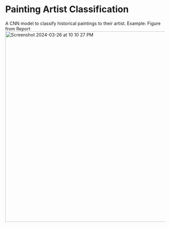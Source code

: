 # Painting Artist Classification
A CNN model to classify historical paintings to their artist.
Example: Figure from Report
<img width="601" alt="Screenshot 2024-03-26 at 10 10 27 PM" src="https://github.com/kaanokman/painting-artist-classification/assets/143290490/d9609151-e73b-4685-b6e4-fe0cb131e5da">
